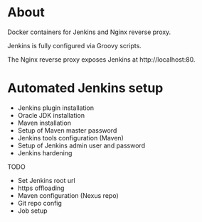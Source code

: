 # About

Docker containers for Jenkins and Nginx reverse proxy.

Jenkins is fully configured via Groovy scripts.

The Nginx reverse proxy exposes Jenkins at http://localhost:80.

# Automated Jenkins setup

- Jenkins plugin installation
- Oracle JDK installation
- Maven installation
- Setup of Maven master password
- Jenkins tools configuration (Maven)
- Setup of Jenkins admin user and password
- Jenkins hardening

TODO
- Set Jenkins root url
- https offloading
- Maven configuration (Nexus repo)
- Git repo config
- Job setup
